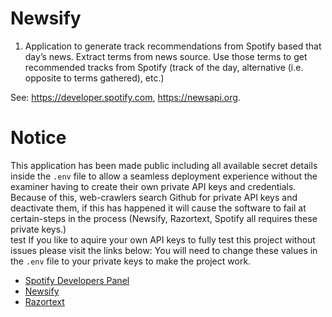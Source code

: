 # Newsify

1) Application to generate track recommendations from Spotify based that day’s news. Extract terms from news source. Use those terms to get recommended tracks from Spotify (track of the day, alternative (i.e. opposite to terms gathered), etc.)

See: https://developer.spotify.com, https://newsapi.org.

# Notice

This application has been made public including all available secret details inside the `.env` file to allow a seamless deployment experience without the examiner having to create their own private API keys and credentials. Because of this, web-crawlers search Github for private API keys and deactivate them, if this has happened it will cause the software to fail at certain-steps in the process (Newsify, Razortext, Spotify all requires these private keys.)<br/>
test
If you like to aquire your own API keys to fully test this project without issues please visit the links below: You will need to change these values in the `.env` file to your private keys to make the project work.

* [Spotify Developers Panel](https://developer.spotify.com/)
* [Newsify](https://newsapi.org/register)
* [Razortext](https://www.textrazor.com/signup)


